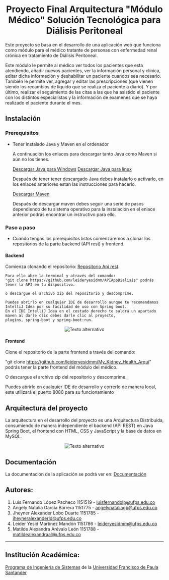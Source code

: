 <h1 align=center> Proyecto Final Arquitectura "Módulo Médico" Solución Tecnológica para Diálisis Peritoneal</h1>

Este proyecto se basa en el desarrollo de una aplicación web que funciona como módulo para el médico tratante de personas con enfermedad renal crónica en tratamiento de Diálisis Peritoneal. 

Este módulo le permite al médico ver todos los pacientes que esta atendiendo, añadir nuevos pacientes, ver la información personal y clínica, editar dicha información y deshabilitar un paciente cuandos sea necesario.
También le permite ver, agregar y editar las prescripciones (que vienen siendo los recambios de líquido que se realiza el paciente a diario).
Y por último, realizar el seguimiento de las citas a las que ha asistido el paciente con los distintos especialistas y la información de examenes que se haya realizado el paciente durante el mes.

## Instalación
### Prerequisitos
- Tener instalado Java y Maven en el ordenador

  A continuación los enlaces para descargar tanto Java como Maven si aún no los tienes.

    [Descargar Java para Windows](https://www.java.com/es/download/ie_manual.jsp)
    [Descargar Java para linux](https://www.java.com/es/download/linux_manual.jsp)

  Después de tener tener descargado Java debes instalarlo o activarlo, en los enlaces anteriores estan las instrucciones para hacerlo.

   [Descargar Maven](https://maven.apache.org/download.cgi)

  Después de descargar maven debes seguir una serie de pasos dependiendo de tu sistema operativo para la instalación en el enlace anterior podrás encontrar un instructivo para ello.

### Paso a paso

- Cuando tengas los prerequisitos listos comenzaremos a clonar los repositorios de la parte backend (API rest) y frontend.

#### Backend

   Comienza clonando el repositorio: [Repositorio Api rest](https://github.com/leideryesidmm/APIAppDialisis).
    
    Para ello abre la terminal y através del comando:
    "git clone https://github.com/leideryesidmm/APIAppDialisis" podrás tener la API en tu dispositivo.
    
    o descargue el archivo zip del repositorio y descomprime.
    
    Puedes abrirlo en cualquier IDE de desarrollo aunque te recomendamos IntelliJ Idea por su facilidad de uso con Spring boot.
    En el IDE IntelliJ Idea en el costado derecho te saldrá un apartado maven al darle clic debes darle clic al proyecto,
    plugins, spring-boot y spring-boot:run.

    
<p align="center">
  <img src="https://github.com/leideryesidmm/My_Kidney_Health_Arqui/assets/84026784/ab20b79e-997e-44e6-9053-7084ffd04ddc" alt="Texto alternativo">
</p>

#### Frontend 

  Clone el repositorio de la parte frontend a través del comando:
  
   "git clone https://github.com/leideryesidmm/My_Kidney_Health_Arqui" podrás tener la parte frontend del módulo del médico.
   
  O descargue el archivo zip del repositorio y descomprime.

  Puedes abrirlo en cualquier IDE de desarrollo y correrlo de manera local, este utilizará el puerto 8080 para su funcionamiento

## Arquitectura del proyecto

La arquitectura en el desarrollo del proyecto es una Arquitectura Distribuida, consumiendo de manera independiente el backend (API REST) en Java Spring Boot, el frontend con HTML, CSS y JavaScript y la base de datos en MySQL.
<p align="center">
  <img src="https://github.com/leideryesidmm/My_Kidney_Health_Arqui/assets/114199483/bad16717-af8a-438f-8688-1dc0381ca42a" alt="Texto alternativo">
</p>

## Documentación
La documentación de la aplicación se podrá ver en: [Documentación](https://docs.google.com/document/d/12OjZ_5jefQwNuvoaR-wIvdxSORHmp71-kIL4fjTayBk/edit)

## Autores:
1. Luis Fernando López Pacheco 1151519 - luisfernandolp@ufps.edu.co
2. Angely Natalia García Barrera 1151775 - angelynataliagb@ufps.edu.co
3. Jheyner Alexander Lobo Duarte 1151785 - jheyneralexanderld@ufps.edu.co
4. Leider Yesid Martínez Mandón 1151786 - leideryesidmm@ufps.edu.co
5. Matilde Alexandra Arévalo León 1151788 - matildealexandraal@ufps.edu.co
___
## Institución Académica:
[Programa de Ingeniería de Sistemas](https://ingsistemas.cloud.ufps.edu.co/ "Programa de Ingeniería de Sistemas") de la [Universidad Francisco de Paula Santander](https://ww2.ufps.edu.co/ "Universidad Francisco de Paula Santander")
